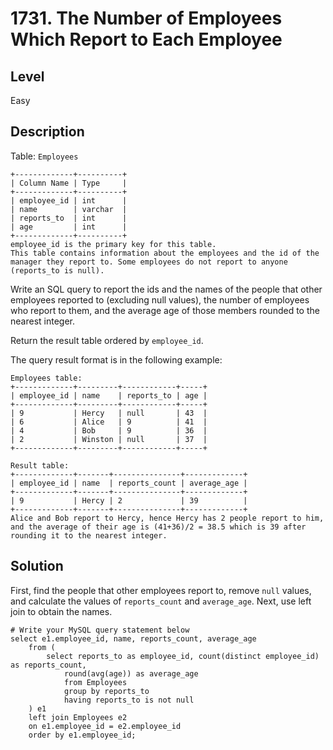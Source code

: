 # 1731. The Number of Employees Which Report to Each Employee
## Level
Easy

## Description
Table: `Employees`
```
+-------------+----------+
| Column Name | Type     |
+-------------+----------+
| employee_id | int      |
| name        | varchar  |
| reports_to  | int      |
| age         | int      |
+-------------+----------+
employee_id is the primary key for this table.
This table contains information about the employees and the id of the manager they report to. Some employees do not report to anyone (reports_to is null). 
```

Write an SQL query to report the ids and the names of the people that other employees reported to (excluding null values), the number of employees who report to them, and the average age of those members rounded to the nearest integer.

Return the result table ordered by `employee_id`.

The query result format is in the following example:

```
Employees table:
+-------------+---------+------------+-----+
| employee_id | name    | reports_to | age |
+-------------+---------+------------+-----+
| 9           | Hercy   | null       | 43  |
| 6           | Alice   | 9          | 41  |
| 4           | Bob     | 9          | 36  |
| 2           | Winston | null       | 37  |
+-------------+---------+------------+-----+

Result table:
+-------------+-------+---------------+-------------+
| employee_id | name  | reports_count | average_age |
+-------------+-------+---------------+-------------+
| 9           | Hercy | 2             | 39          |
+-------------+-------+---------------+-------------+
Alice and Bob report to Hercy, hence Hercy has 2 people report to him, and the average of their age is (41+36)/2 = 38.5 which is 39 after rounding it to the nearest integer.
```

## Solution
First, find the people that other employees report to, remove `null` values, and calculate the values of `reports_count` and `average_age`. Next, use left join to obtain the names.
```
# Write your MySQL query statement below
select e1.employee_id, name, reports_count, average_age
    from (
        select reports_to as employee_id, count(distinct employee_id) as reports_count,
            round(avg(age)) as average_age
            from Employees
            group by reports_to
            having reports_to is not null
    ) e1
    left join Employees e2
    on e1.employee_id = e2.employee_id
    order by e1.employee_id;
```
